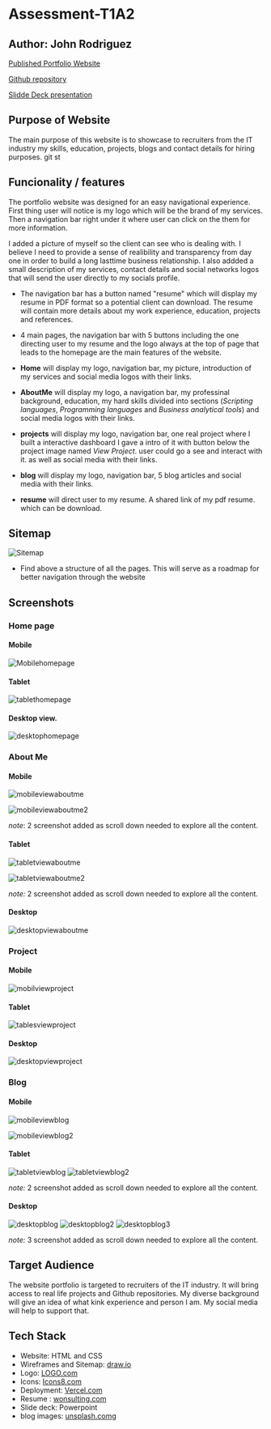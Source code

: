 # Assessment-T1A2

## Author: John Rodriguez

[Published Portfolio Website](https://assessment-t1-a2-ao8x.vercel.app/index.html)

[Github repository](https://github.com/JohnFaber2801/Assessment-T1A2)

[Slidde Deck presentation](https://youtu.be/ehRp_iuQ7Mw)

## Purpose of Website

The main purpose of this website is to showcase to  recruiters from the IT industry my skills, education, projects, blogs and contact details for hiring purposes.
git st
## Funcionality / features

The portfolio website was designed for an easy navigational experience. First thing user will notice is my logo which will be the brand of my services. Then a navigation bar right under it where user can click on the them for more information.

I added a picture of myself so the client can see who is dealing with. I believe I need to provide a sense of realibility and transparency from day one in order to build a long lasttime business relationship.
I also addded a small description of my services, contact details and social networks logos that will send the user directly to my socials profile.

- The navigation bar has a button named "resume" which will display my resume in PDF format so a potential client can download. The resume will contain more details about my work experience, education, projects and references.

- 4 main pages, the navigation bar with 5 buttons including the one directing user to my resume and the logo always at the top of page that leads to the homepage are the main features of the website.

- **Home** will display my logo, navigation bar, my picture, introduction of my services and social media logos with their links.

- **AboutMe** will display my logo, a navigation bar, my professinal background, education, my hard skills divided into sections (*Scripting languages*, *Programming languages* and *Business analytical tools*) and social media logos with their links.

- **projects** will display my logo, navigation bar, one real project where I built a interactive dashboard I gave a intro of it with button below the project image named *View Project*. user could go a see and interact with it. as well as social media with their links.

- **blog** will display my logo, navigation bar, 5 blog articles and social media with their links.

- **resume** will direct user to my resume. A shared link of my pdf resume. which can be download.

## Sitemap

![Sitemap](docs/Sitemap.png "Sitemap") 

- Find above a structure of all the pages. This will serve as a roadmap for better navigation through the website

## Screenshots

### Home page 

#### Mobile

![Mobilehomepage](docs/Mobile%20view%20Home%20Page.png)

#### Tablet

![tablethomepage](docs/Tablet%20view%20Home%20Page.png)

#### Desktop view.

![desktophomepage](docs/Desktop%20view%20Home%20Page.png)

### About Me

#### Mobile

![mobileviewaboutme](docs/Mobile%20view%20about%20me.png)

![mobileviewaboutme2](docs/Mobile%20view%20about%20me2.png)

*note*: 2 screenshot added as scroll down needed to explore all the content.


#### Tablet

![tabletviewaboutme](docs/tablet%20view%20about%20me.png)

![tabletviewaboutme2](docs/images/tablet%20view%20about%20me2.png)

*note:* 2 screenshot added as scroll down needed to explore all the content.

#### Desktop

![desktopviewaboutme](docs/desktop%20view%20about%20me.png)

### Project

#### Mobile

![mobilviewproject](docs/Mobile%20view%20project.png)

#### Tablet

![tablesviewproject](docs/tablet%20view%20project.png)

#### Desktop

![desktopviewproject](docs/desktop%20view%20project.png)

### Blog

#### Mobile

![mobileviewblog](docs/Mobile%20view%20blog.png)

![mobileviewblog2](docs/Mobile%20view%20blog2.png)

#### Tablet

![tabletviewblog](docs/tablet%20view%20blog.png)
![tabletviewblog2](docs/tablet%20view%20blog2.png)

*note:* 2 screenshot added as scroll down needed to explore all the content.

#### Desktop

![desktopblog](docs/desktop%20view%20blog.png)
![desktopblog2](docs/desktop%20view%20blog2.png)
![desktopblog3](docs/desktop%20view%20blog3.png)

*note:* 3 screenshot added as scroll down needed to explore all the content.

## Target Audience

The website portfolio is targeted to recruiters of the IT industry. It will bring access to real life projects and Github repositories. My diverse background will give an idea of what kink experience and person I am. My social media will help to support that.


## Tech Stack

* Website: HTML and CSS
* Wireframes and Sitemap: [draw.io](https://app.diagrams.net/)
* Logo: [LOGO.com](https://app.logo.com/)
* Icons: [Icons8.com](https://icons8.com)
* Deployment: [Vercel.com](https://vercel.com/dashboard)
* Resume : [wonsulting.com](https://www.wonsulting.com/)
* Slide deck: Powerpoint
* blog images: [unsplash.com](https://unsplash.com/)g
